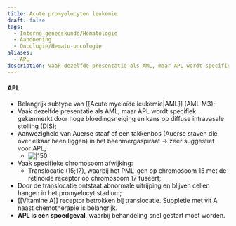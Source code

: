 ```yaml
---
title: Acute promyelocyten leukemie
draft: false
tags:
  - Interne_geneeskunde/Hematologie
  - Aandoening
  - Oncologie/Hemato-oncologie
aliases:
  - APL
description: Vaak dezelfde presentatie als AML, maar APL wordt specifiek gekenmerkt door hoge bloedingsneiging en kans op diffuse intravasale stolling (DIS)
---
```


#### APL
- Belangrijk subtype van [[Acute myeloïde leukemie|AML]] (AML M3);
- Vaak dezelfde presentatie als AML, maar APL wordt specifiek gekenmerkt door hoge bloedingsneiging en kans op diffuse intravasale stolling (DIS);
- Aanwezigheid van Auerse staaf of een takkenbos (Auerse staven die over elkaar heen liggen) in het beenmergaspiraat -> zeer suggestief voor APL;
	- ![|150](https://i.imgur.com/MprWekM.png)
- Vaak specifieke chromosoom afwijking:
	- Translocatie (15;17), waarbij het PML-gen op chromosoom 15 met de retinoïde receptor op chromosoom 17 fuseert;
- Door de translocatie ontstaat abnormale uitrijping en blijven cellen hangen in het promyelocyt stadium;
- [[Vitamine A]] receptor betrokken bij translocatie. Suppletie met vit A naast chemotherapie is belangrijk. 
- **APL is een spoedgeval**, waarbij behandeling snel gestart moet worden. 


